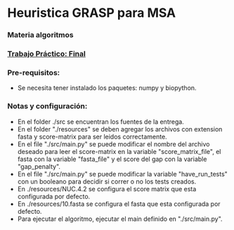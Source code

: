 # Heuristica GRASP para MSA

### Materia algoritmos 

### [Trabajo Práctico: Final](./TP_final_Heurstica_GRASP_para_MSA.pdf)

### Pre-requisitos:
- Se necesita tener instalado los paquetes: numpy y biopython.

### Notas y configuración:
- En el folder ./src se encuentran los fuentes de la entrega.
- En el folder "./resources" se deben agregar los archivos con extension fasta y score-matrix para ser leidos correctamente.
- En el file "./src/main.py" se puede modificar el nombre del archivo deseado para leer el score-matrix en la variable "score_matrix_file", el fasta con la variable "fasta_file" y el score del gap con la variable "gap_penalty".
- En el file "./src/main.py" se puede modificar la variable "have_run_tests" con un booleano para decidir si correr o no los tests creados.
- En ./resources/NUC.4.2 se configura el score matrix que esta configurada por defecto.
- En ./resources/10.fasta se configura el fasta que esta configurada por defecto.
- Para ejecutar el algoritmo, ejecutar el main definido en "./src/main.py".

